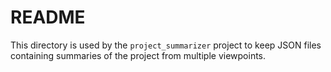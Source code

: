 # README

This directory is used by the `project_summarizer` project to keep JSON
files containing summaries of the project from multiple viewpoints.
